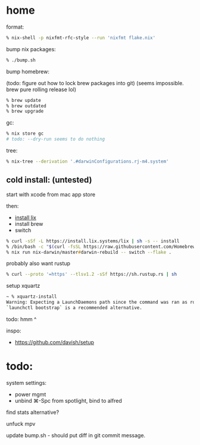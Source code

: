 # home

format:

```zsh
% nix-shell -p nixfmt-rfc-style --run 'nixfmt flake.nix'
```

bump nix packages:

```zsh
% ./bump.sh
```

bump homebrew:

(todo: figure out how to lock brew packages into git)
(seems impossible. brew pure rolling release lol)

```zsh
% brew update
% brew outdated
% brew upgrade
```

gc:

```zsh
% nix store gc
# todo: --dry-run seems to do nothing
```

tree:
```zsh
% nix-tree --derivation '.#darwinConfigurations.rj-m4.system'
```

## cold install: (untested)

start with xcode from mac app store

then:

- [install lix](https://lix.systems/install/#on-any-other-linuxmacos-system)
- install brew
- switch

```zsh
% curl -sSf -L https://install.lix.systems/lix | sh -s -- install
% /bin/bash -c "$(curl -fsSL https://raw.githubusercontent.com/Homebrew/install/HEAD/install.sh)"
% nix run nix-darwin/master#darwin-rebuild -- switch --flake .
```

probably also want rustup

```zsh
% curl --proto '=https' --tlsv1.2 -sSf https://sh.rustup.rs | sh
```

setup xquartz

```zsh
~ % xquartz-install
Warning: Expecting a LaunchDaemons path since the command was ran as root. Got LaunchAgents instead.
`launchctl bootstrap` is a recommended alternative.
```

todo: hmm ^

inspo:
- https://github.com/davish/setup

# todo:

system settings:
- power mgmt
- unbind ⌘-Spc from spotlight, bind to alfred

find stats alternative?

unfuck mpv

update bump.sh - should put diff in git commit message.
